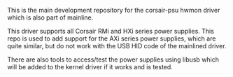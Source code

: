 This is the main development repository for the corsair-psu hwmon driver which
is also part of mainline.

This driver supports all Corsair RMi and HXi series power supplies. This repo
is used to add support for the AXi series power supplies, which are quite
similar, but do not work with the USB HID code of the mainlined driver.

There are also tools to access/test the power supplies using libusb which will
be added to the kernel driver if it works and is tested.
